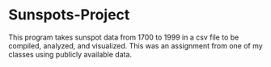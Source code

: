 # Sunspots-Project
This program takes sunspot data from 1700 to 1999 in a csv file to be compiled, analyzed, and visualized. 
This was an assignment from one of my classes using publicly available data. 
